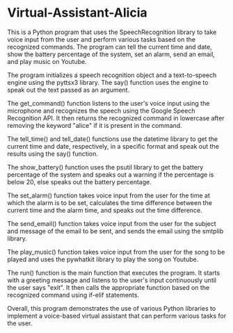 # Virtual-Assistant-Alicia
This is a Python program that uses the SpeechRecognition library to take voice input from the user and perform various tasks based on the recognized commands. The program can tell the current time and date, show the battery percentage of the system, set an alarm, send an email, and play music on Youtube.

The program initializes a speech recognition object and a text-to-speech engine using the pyttsx3 library. The say() function uses the engine to speak out the text passed as an argument.

The get_command() function listens to the user's voice input using the microphone and recognizes the speech using the Google Speech Recognition API. It then returns the recognized command in lowercase after removing the keyword "alice" if it is present in the command.

The tell_time() and tell_date() functions use the datetime library to get the current time and date, respectively, in a specific format and speak out the results using the say() function.

The show_battery() function uses the psutil library to get the battery percentage of the system and speaks out a warning if the percentage is below 20, else speaks out the battery percentage.

The set_alarm() function takes voice input from the user for the time at which the alarm is to be set, calculates the time difference between the current time and the alarm time, and speaks out the time difference.

The send_email() function takes voice input from the user for the subject and message of the email to be sent, and sends the email using the smtplib library.

The play_music() function takes voice input from the user for the song to be played and uses the pywhatkit library to play the song on Youtube.

The run() function is the main function that executes the program. It starts with a greeting message and listens to the user's input continuously until the user says "exit". It then calls the appropriate function based on the recognized command using if-elif statements.

Overall, this program demonstrates the use of various Python libraries to implement a voice-based virtual assistant that can perform various tasks for the user.
